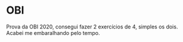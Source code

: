 # OBI
Prova da OBI 2020, consegui fazer 2 exercícios de 4, simples os dois. Acabei me embaralhando pelo tempo.
